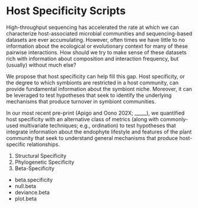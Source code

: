 # Host Specificity Scripts

High-throughput sequencing has accelerated the rate at which we can characterize host-associated microbial communities and sequencing-based datasets are ever accumulating. However, often times we have little to no information about the ecological or evolutionary context for many of these pairwise interactions. How should we try to make sense of these datasets rich with information about composition and interaction frequency, but (usually) without much else? 

We propose that host specificity can help fill this gap. Host specificity, or the degree to which symbionts are restricted in a host community, can provide fundamental information about the symbiont niche. Moreover, it can be leveraged to test hypotheses that seek to identify the underlying mechanisms that produce turnover in symbiont communities. 

In our most recent pre-print (Apigo and Oono 202X; _____), we quantified host specificity with an alternative class of metrics (along with commonly-used multivariate techniques; e.g., ordination) to test hypotheses that integrate information about the endophyte lifestyle and features of the plant community that seek to understand general mechanisms that produce host-specific relationships. 

1. Structural Specificity
2. Phylogenetic Specificity
3. Beta-Specificity
 + beta.specificity
 + null.beta
 + deviance.beta
 + plot.beta 



 
 

